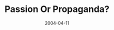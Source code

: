 ---
layout: message
category: message
series: "The New New Thing"
title: "Passion Or Propaganda?"
date: 2004-04-11
message_id: 176
---